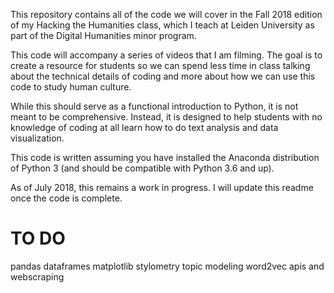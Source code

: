 This repository contains all of the code we will cover in the Fall 2018 edition of my Hacking the Humanities class, which I teach at Leiden University as part of the Digital Humanities minor program.

This code will accompany a series of videos that I am filming. The goal is to create a resource for students so we can spend less time in class talking about the technical details of coding and more about how we can use this code to study human culture.

While this should serve as a functional introduction to Python, it is not meant to be comprehensive. Instead, it is designed to help students with no knowledge of coding at all learn how to do text analysis and data visualization.

This code is written assuming you have installed the Anaconda distribution of Python 3 (and should be compatible with Python 3.6 and up).

As of July 2018, this remains a work in progress. I will update this readme once the code is complete.

# TO DO
pandas dataframes
matplotlib
stylometry
topic modeling
word2vec
apis and webscraping